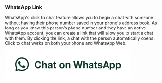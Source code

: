 ### WhatsApp Link

WhatsApp's click to chat feature allows you to begin a chat with someone without having their phone number saved in your phone's address book. As long as you know this person’s phone number and they have an active WhatsApp account, you can create a link that will allow you to start a chat with them. By clicking the link, a chat with the person automatically opens. Click to chat works on both your phone and WhatsApp Web.

![Alt text](src/assets/WhatsAppButtonWhiteLarge.svg)